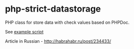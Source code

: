 php-strict-datastorage
======================
PHP class for store data with check values based on PHPDoc.

See [example script](https://github.com/Yannn/php-strict-data/blob/master/examples/index.php)

Article in Russian - http://habrahabr.ru/post/234433/ 
